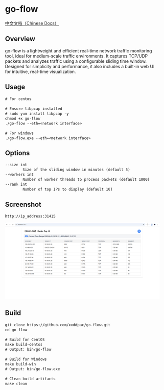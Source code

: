 # go-flow

[中文文档（Chinese Docs）](https://github.com/xxddpac/go-flow/blob/main/README_ZH.md)

## Overview
go-flow is a lightweight and efficient real-time network traffic monitoring tool, ideal for medium-scale traffic environments. It captures TCP/UDP packets and analyzes traffic using a configurable sliding time window. Designed for simplicity and performance, it also includes a built-in web UI for intuitive, real-time visualization.
## Usage

```
# For centos

# Ensure libpcap installed
# sudo yum install libpcap -y
chmod +x go-flow
./go-flow --eth=<network interface>

# For windows
./go-flow.exe --eth=<network interface>
```

## Options
```
--size int
        Size of the sliding window in minutes (default 5)
--workers int
        Number of worker threads to process packets (default 1000)
--rank int
        Number of top IPs to display (default 10)
```

## Screenshot
```
http://ip_address:31415
```
<img src="gf.png" alt="">

## Build

```
git clone https://github.com/xxddpac/go-flow.git
cd go-flow

# Build for CentOS
make build-centos
# Output: bin/go-flow

# Build for Windows
make build-win
# Output: bin/go-flow.exe

# Clean build artifacts
make clean
```